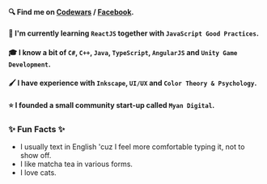 #### 🔍 Find me on [Codewars](https://www.codewars.com/users/Takao21) / [Facebook](https://www.facebook.com/joichiro.takao/).
#### 📖 I'm currently learning `ReactJS` together with `JavaScript Good Practices`.
#### 🎓 I know a bit of `C#`, `C++`, `Java`, `TypeScript`, `AngularJS` and `Unity Game Development`.
#### 🖌️ I have experience with `Inkscape`, `UI/UX` and `Color Theory & Psychology`.
#### ⭐ I founded a small community start-up called `Myan Digital`.

### ✨ Fun Facts ✨
- I usually text in English 'cuz I feel more comfortable typing it, not to show off.
- I like matcha tea in various forms.
- I love cats.
